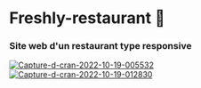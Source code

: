 
<h1>Freshly-restaurant 🍔</h1> 
<h3>Site web d'un restaurant type responsive</h3>
<a href="https://ibb.co/mtGTQSF"><img src="https://i.ibb.co/92NgRG3/Capture-d-cran-2022-10-19-005532.jpg" alt="Capture-d-cran-2022-10-19-005532" border="0"></a>
<a href="https://ibb.co/kQ7CRZw"><img src="https://i.ibb.co/m6jWLp2/Capture-d-cran-2022-10-19-012830.jpg" alt="Capture-d-cran-2022-10-19-012830" border="0"></a>
